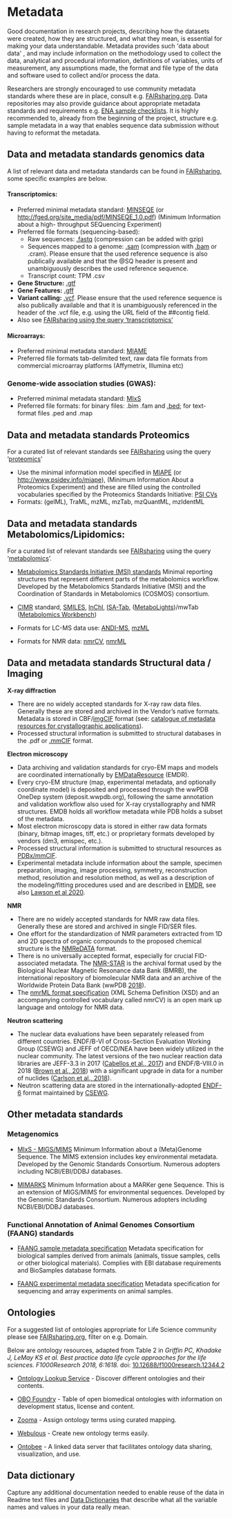 # Metadata 
Good documentation in research projects, describing how the datasets were created, how they are structured, and what they mean, is essential for making your data understandable. Metadata provides such 'data about data' , and may include information on the methodology used to collect the data, analytical and procedural information, definitions of variables, units of measurement, any assumptions made, the format and file type of the data and software used to collect and/or process the data.

Researchers are strongly encouraged to use community metadata standards where these are in place, consult e.g. [FAIRsharing.org](https://fairsharing.org/standards/?q=&selected_facets=status:Ready&selected_facets=expanded_onto_disciplines_exact:Life%20Science). Data repositories may also provide guidance about appropriate metadata standards and requirements e.g. [ENA sample checklists](https://www.ebi.ac.uk/ena/submit/checklists). It is highly recommended to, already from the beginning of the project, structure e.g. sample metadata in a way that enables sequence data submission  without having to reformat the metadata.

## Data and metadata standards genomics data
A list of relevant data and metadata standards can be found in [FAIRsharing](https://fairsharing.org/search/?q=genomics&content=standards), some specific examples are below.

#### Transcriptomics:
* Preferred minimal metadata standard: [MINSEQE](https://doi.org/10.25504/FAIRsharing.a55z32) (or http://fged.org/site_media/pdf/MINSEQE_1.0.pdf) (Minimum Information about a high- throughput SEQuencing Experiment)  
* Preferred file formats (sequencing-based):
  * Raw sequences: [.fastq](https://doi.org/10.25504/FAIRsharing.r2ts5t) (compression can be added with gzip)
  * Sequences mapped to a genome: [.sam](https://doi.org/10.25504/FAIRsharing.r2ts5t) (compression with [.bam](https://doi.org/10.25504/FAIRsharing.hza1ec) or .cram). Please ensure that the used reference sequence is also publically available and that the @SQ header is present and unambiguously describes the used reference sequence.
  * Transcript count: TPM .csv
* **Gene Structure:** [.gtf](https://doi.org/10.25504/FAIRsharing.sggb1n)
* **Gene Features:** [.gff](https://doi.org/10.25504/FAIRsharing.dnk0f6)
* **Variant calling:** [.vcf](https://doi.org/10.25504/FAIRsharing.cfzz0h). Please ensure that the used reference sequence is also publically available and that it is unambiguously referenced in the header of the .vcf file, e.g. using the URL field of the ##contig field.
* Also see [FAIRsharing using the query ‘transcriptomics’](https://fairsharing.org/standards/?q=transcriptomics)

#### Microarrays:
* Preferred minimal metadata standard: [MIAME](https://doi.org/10.25504/FAIRsharing.32b10v)
* Preferred file formats tab-delimited text, raw data file formats from
commercial microarray platforms (Affymetrix, Illumina etc)

### Genome-wide association studies (GWAS):
* Preferred minimal metadata standard: [MIxS](https://doi.org/10.25504/FAIRsharing.9aa0zp)
* Preferred file formats: for binary files: .bim .fam and [.bed](https://doi.org/10.25504/FAIRsharing.mwmbpq); for text-format files .ped and .map

## Data and metadata standards Proteomics
For a curated list of relevant standards see [FAIRsharing](https://fairsharing.org) using the query ’[proteomics](https://fairsharing.org/search/?q=proteomics&content=standard&name=&taxonomies=&organisations=&shortname=&description=&supportlinks=&licenses=&countries=&maintainers=&expanded_onto_domains=&expanded_onto_disciplines=&user_defined_tags=&record_id=&miriam_id=&search_state=hidden)’ 

* Use the minimal information model specified in [MIAPE](https://doi.org/10.25504/FAIRsharing.8vv5fc) (or http://www.psidev.info/miape), (Minimum Information About a Proteomics Experiment) and these are filled using the controlled vocabularies specified by the Proteomics Standards Initiative: [PSI CVs](https://doi.org/10.25504/FAIRsharing.sxh2dp)
* Formats: (gelML), TraML, mzML, mzTab, mzQuantML, mzIdentML

## Data and metadata standards Metabolomics/Lipidomics:
For a curated list of relevant standards see [FAIRsharing](https://fairsharing.org) using the query ‘[metabolomics](https://fairsharing.org/search/?q=metabolomics&content=standard&name=&taxonomies=&organisations=&shortname=&description=&supportlinks=&licenses=&countries=&maintainers=&expanded_onto_domains=&expanded_onto_disciplines=&user_defined_tags=&record_id=&miriam_id=&search_state=hidden)’.

* [Metabolomics Standards Initiative (MSI) standards](http://www.metabolomics-msi.org/)
Minimal reporting structures that represent different parts of the metabolomics workflow. Developed by the Metabolomics Standards Initiative (MSI) and the Coordination of Standards in Metabolomics (COSMOS) consortium. 

* [CIMR](https://doi.org/10.25504/FAIRsharing.exz30t) standard, [SMILES](https://doi.org/10.25504/FAIRsharing.qv4b3c), [InChl](https://doi.org/10.25504/FAIRsharing.ddk9t9), [ISA-Tab](https://doi.org/10.25504/FAIRsharing.53gp75), ([MetaboLights](https://doi.org/10.25504/FAIRsharing.kkdpxe))/mwTab ([Metabolomics Workbench](https://doi.org/10.25504/FAIRsharing.xfrgsf))
* Formats for LC-MS data use: [ANDI-MS](https://fairsharing.org/bsg-s001216/), [mzML](https://doi.org/10.25504/FAIRsharing.26dmba)
* Formats for NMR data: [nmrCV](https://doi.org/10.25504/FAIRsharing.xm7tkj), [nmrML](https://doi.org/10.25504/FAIRsharing.es03fk)

## Data and metadata standards Structural data / Imaging
**X-ray diffraction**
* There are no widely accepted standards for X-ray raw data files. Generally these are stored and archived in the Vendor’s native formats. Metadata is stored in CBF/[imgCIF](https://doi.org/10.25504/FAIRsharing.zr52g5) format (see: [catalogue of metadata resources for crystallographic applications](https://www.iucr.org/resources/data/dddwg/metadata-catalogue)). 
* Processed structural information is submitted to structural databases in the .pdf or [.mmCIF](https://doi.org/10.25504/FAIRsharing.fd28en) format.

**Electron microscopy**
* Data archiving and validation standards for cryo-EM maps and models are coordinated internationally by [EMDataResource](http://emdataresource.org/) (EMDR).
* Every cryo-EM structure (map, experimental metadata, and optionally coordinate model) is deposited and processed through the wwPDB OneDep system (deposit.wwpdb.org), following the same annotation and validation workflow also used for X-ray crystallography and NMR structures. EMDB holds all workflow metadata while PDB holds a subset of the metadata.
* Most electron microscopy data is stored in either raw data formats (binary, bitmap images, tiff, etc.) or proprietary formats developed by vendors (dm3, emispec, etc.).
* Processed structural information is submitted to structural resources as [PDBx/mmCIF](https://doi.org/10.25504/FAIRsharing.fd28en).
* Experimental metadata include information about the sample, specimen
preparation, imaging, image processing, symmetry, reconstruction method,
resolution and resolution method, as well as a description of the modeling/fitting procedures used and are described in [EMDR](http://emdataresource.org/index.html), see also [Lawson et al 2020](https://aca.scitation.org/doi/10.1063/1.5138589).

**NMR**
* There are no widely accepted standards for NMR raw data files. Generally these are stored and archived in single FID/SER files.
* One effort for the standardization of NMR parameters extracted from 1D and 2D spectra of organic compounds to the proposed chemical structure is the [NMReDATA](http://nmredata.org/) format.
* There is no universally accepted format, especially for crucial FID-associated metadata. The [NMR-STAR](http://www.bmrb.wisc.edu/dictionary/3.1html_frame/frame_index.html) is the archival format used by the Biological Nuclear Magnetic Resonance data Bank (BMRB), the international repository of biomolecular NMR data and an archive of the Worldwide Protein Data Bank (wwPDB [2018](https://link.springer.com/article/10.1007/s10858-018-0220-3#ref-CR23)).
* The [nmrML format specification](http://nmrml.org/) (XML Schema Definition (XSD) and an accompanying controlled vocabulary called nmrCV) is an open mark up language and ontology for NMR data.

**Neutron scattering**
* The nuclear data evaluations have been separately released from different countries. ENDF/B-VI of Cross-Section Evaluation Working Group (CSEWG) and JEFF of OECD/NEA have been widely utilized in the nuclear community. The latest versions of the two nuclear reaction data libraries are JEFF-3.3 in 2017 ([Cabellos et al., 2017](https://www.sciencedirect.com/science/article/pii/S0969804319301484#bib4)) and ENDF/B-VIII.0 in 2018 ([Brown et al., 2018](https://www.sciencedirect.com/science/article/pii/S0969804319301484#bib3)) with a significant upgrade in data for a number of nuclides ([Carlson et al., 2018](https://www.sciencedirect.com/science/article/pii/S0969804319301484#bib6)).
* Neutron scattering data are stored in the internationally-adopted [ENDF-6](https://www.oecd-nea.org/dbdata/data/manual-endf/endf102.pdf) format maintained by [CSEWG](https://www.nndc.bnl.gov/csewg/).

## Other metadata standards
 
### Metagenomics
* [MIxS - MIGS/MIMS](http://wiki.gensc.org/index.php?title=MIGS/MIMS)
Minimum Information about a (Meta)Genome Sequence. The  MIMS extension includes key environmental metadata. Developed by the Genomic Standards Consortium. Numerous adopters including NCBI/EBI/DDBJ databases.  

* [MIMARKS](http://wiki.gensc.org/index.php?title=MIMARKS)
Minimum Information about a MARKer gene Sequence. This is an extension of MIGS/MIMS for environmental sequences. Developed by the Genomic Standards Consortium. Numerous adopters including NCBI/EBI/DDBJ databases.  

### Functional Annotation of Animal Genomes Consortium (FAANG) standards
* [FAANG sample metadata specification](https://github.com/FAANG/faang-metadata/blob/master/docs/faang_sample_metadata.md)
Metadata specification for biological samples derived from animals (animals, tissue samples, cells or other biological materials). Complies with EBI database requirements and BioSamples database formats. 

* [FAANG experimental metadata specification](https://github.com/FAANG/faang-metadata/blob/master/docs/faang_experiment_metadata.md)
Metadata specification for sequencing and array experiments on animal samples.

## Ontologies

For a suggested list of ontologies appropriate for Life Science community please see [FAIRsharing.org](https://fairsharing.org/standards/?q=&selected_facets=status:Ready&selected_facets=expanded_onto_disciplines_exact:%20Life%20Science&selected_facets=type_exact:terminology%20artifact), filter on e.g. Domain.

Below are ontology resources, adapted from Table 2 in *Griffin PC, Khadake J, LeMay KS et al. Best practice data life cycle approaches for the life sciences. F1000Research 2018, 6:1618.* doi: [10.12688/f1000research.12344.2](10.12688/f1000research.12344.2)

* [Ontology Lookup Service](http://www.ebi.ac.uk/ols/) - 
Discover different ontologies and their contents.

* [OBO Foundry](http://obofoundry.org/) - Table of open biomedical ontologies with information
on development status, license and content.

* [Zooma](http://www.ebi.ac.uk/spot/zooma/) - Assign ontology terms using curated mapping.

* [Webulous](https://www.ebi.ac.uk/efo/webulous/) - 
Create new ontology terms easily.

* [Ontobee](http://www.ontobee.org) - A linked data server that facilitates ontology data
sharing, visualization, and use.

## Data dictionary

Capture any additional documentation needed to enable reuse of the data in Readme text files and [Data Dictionaries](https://help.osf.io/hc/en-us/articles/360019739054-How-to-Make-a-Data-Dictionary) that describe what all the variable names and values in your data really mean.

